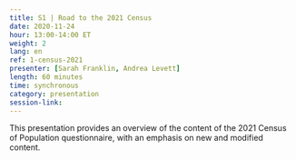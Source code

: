 ```yaml
---
title: S1 | Road to the 2021 Census
date: 2020-11-24
hour: 13:00-14:00 ET
weight: 2
lang: en
ref: 1-census-2021
presenter: [Sarah Franklin, Andrea Levett]
length: 60 minutes
time: synchronous
category: presentation
session-link:
---
```

This presentation provides an overview of the content of the 2021 Census of Population questionnaire, with an emphasis on new and modified content.
